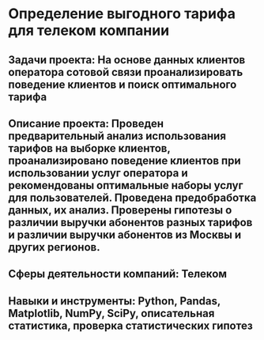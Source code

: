 #  Определение выгодного тарифа для телеком компании

## Задачи проекта: На основе данных клиентов оператора сотовой связи проанализировать поведение клиентов и поиск оптимального тарифа

## Описание проекта: Проведен предварительный анализ использования тарифов на выборке клиентов, проанализировано поведение клиентов при использовании услуг оператора и рекомендованы оптимальные наборы услуг для пользователей. Проведена предобработка данных, их анализ. Проверены гипотезы о различии выручки абонентов разных тарифов и различии выручки абонентов из Москвы и других регионов.

## Сферы деятельности компаний: Телеком

## Навыки и инструменты: Python, Pandas, Matplotlib, NumPy, SciPy, описательная статистика, проверка статистических гипотез
